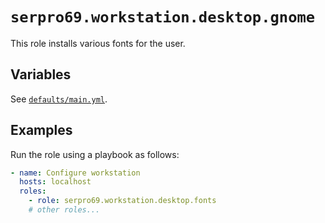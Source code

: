 # `serpro69.workstation.desktop.gnome`

This role installs various fonts for the user.

## Variables

See [`defaults/main.yml`](defaults/main.yml).

## Examples

Run the role using a playbook as follows:

```yaml
- name: Configure workstation
  hosts: localhost
  roles:
    - role: serpro69.workstation.desktop.fonts
    # other roles...
```

